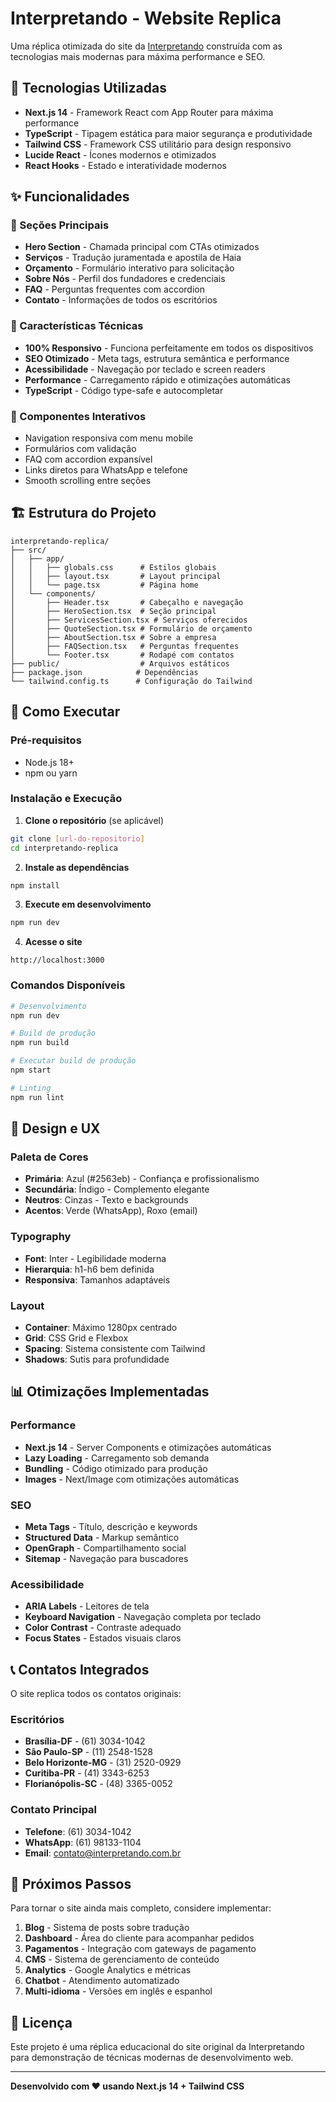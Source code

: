 # Interpretando - Website Replica

Uma réplica otimizada do site da [Interpretando](https://interpretando.com.br) construída com as tecnologias mais modernas para máxima performance e SEO.

## 🚀 Tecnologias Utilizadas

- **Next.js 14** - Framework React com App Router para máxima performance
- **TypeScript** - Tipagem estática para maior segurança e produtividade  
- **Tailwind CSS** - Framework CSS utilitário para design responsivo
- **Lucide React** - Ícones modernos e otimizados
- **React Hooks** - Estado e interatividade modernos

## ✨ Funcionalidades

### 🎯 Seções Principais
- **Hero Section** - Chamada principal com CTAs otimizados
- **Serviços** - Tradução juramentada e apostila de Haia
- **Orçamento** - Formulário interativo para solicitação
- **Sobre Nós** - Perfil dos fundadores e credenciais
- **FAQ** - Perguntas frequentes com accordion
- **Contato** - Informações de todos os escritórios

### 🔧 Características Técnicas
- **100% Responsivo** - Funciona perfeitamente em todos os dispositivos
- **SEO Otimizado** - Meta tags, estrutura semântica e performance
- **Acessibilidade** - Navegação por teclado e screen readers
- **Performance** - Carregamento rápido e otimizações automáticas
- **TypeScript** - Código type-safe e autocompletar

### 📱 Componentes Interativos
- Navigation responsiva com menu mobile
- Formulários com validação
- FAQ com accordion expansível
- Links diretos para WhatsApp e telefone
- Smooth scrolling entre seções

## 🏗️ Estrutura do Projeto

```
interpretando-replica/
├── src/
│   ├── app/
│   │   ├── globals.css      # Estilos globais
│   │   ├── layout.tsx       # Layout principal
│   │   └── page.tsx         # Página home
│   └── components/
│       ├── Header.tsx       # Cabeçalho e navegação
│       ├── HeroSection.tsx  # Seção principal
│       ├── ServicesSection.tsx # Serviços oferecidos
│       ├── QuoteSection.tsx # Formulário de orçamento
│       ├── AboutSection.tsx # Sobre a empresa
│       ├── FAQSection.tsx   # Perguntas frequentes
│       └── Footer.tsx       # Rodapé com contatos
├── public/                  # Arquivos estáticos
├── package.json            # Dependências
└── tailwind.config.ts      # Configuração do Tailwind
```

## 🚀 Como Executar

### Pré-requisitos
- Node.js 18+ 
- npm ou yarn

### Instalação e Execução

1. **Clone o repositório** (se aplicável)
```bash
git clone [url-do-repositorio]
cd interpretando-replica
```

2. **Instale as dependências**
```bash
npm install
```

3. **Execute em desenvolvimento**
```bash
npm run dev
```

4. **Acesse o site**
```
http://localhost:3000
```

### Comandos Disponíveis

```bash
# Desenvolvimento
npm run dev

# Build de produção
npm run build

# Executar build de produção
npm start

# Linting
npm run lint
```

## 🎨 Design e UX

### Paleta de Cores
- **Primária**: Azul (#2563eb) - Confiança e profissionalismo
- **Secundária**: Índigo - Complemento elegante
- **Neutros**: Cinzas - Texto e backgrounds
- **Acentos**: Verde (WhatsApp), Roxo (email)

### Typography
- **Font**: Inter - Legibilidade moderna
- **Hierarquia**: h1-h6 bem definida
- **Responsiva**: Tamanhos adaptáveis

### Layout
- **Container**: Máximo 1280px centrado
- **Grid**: CSS Grid e Flexbox
- **Spacing**: Sistema consistente com Tailwind
- **Shadows**: Sutis para profundidade

## 📊 Otimizações Implementadas

### Performance
- **Next.js 14** - Server Components e otimizações automáticas
- **Lazy Loading** - Carregamento sob demanda
- **Bundling** - Código otimizado para produção
- **Images** - Next/Image com otimizações automáticas

### SEO
- **Meta Tags** - Título, descrição e keywords
- **Structured Data** - Markup semântico
- **OpenGraph** - Compartilhamento social
- **Sitemap** - Navegação para buscadores

### Acessibilidade
- **ARIA Labels** - Leitores de tela
- **Keyboard Navigation** - Navegação completa por teclado
- **Color Contrast** - Contraste adequado
- **Focus States** - Estados visuais claros

## 📞 Contatos Integrados

O site replica todos os contatos originais:

### Escritórios
- **Brasília-DF** - (61) 3034-1042
- **São Paulo-SP** - (11) 2548-1528  
- **Belo Horizonte-MG** - (31) 2520-0929
- **Curitiba-PR** - (41) 3343-6253
- **Florianópolis-SC** - (48) 3365-0052

### Contato Principal
- **Telefone**: (61) 3034-1042
- **WhatsApp**: (61) 98133-1104
- **Email**: contato@interpretando.com.br

## 🔄 Próximos Passos

Para tornar o site ainda mais completo, considere implementar:

1. **Blog** - Sistema de posts sobre tradução
2. **Dashboard** - Área do cliente para acompanhar pedidos
3. **Pagamentos** - Integração com gateways de pagamento
4. **CMS** - Sistema de gerenciamento de conteúdo
5. **Analytics** - Google Analytics e métricas
6. **Chatbot** - Atendimento automatizado
7. **Multi-idioma** - Versões em inglês e espanhol

## 📝 Licença

Este projeto é uma réplica educacional do site original da Interpretando para demonstração de técnicas modernas de desenvolvimento web.

---

**Desenvolvido com ❤️ usando Next.js 14 + Tailwind CSS**
